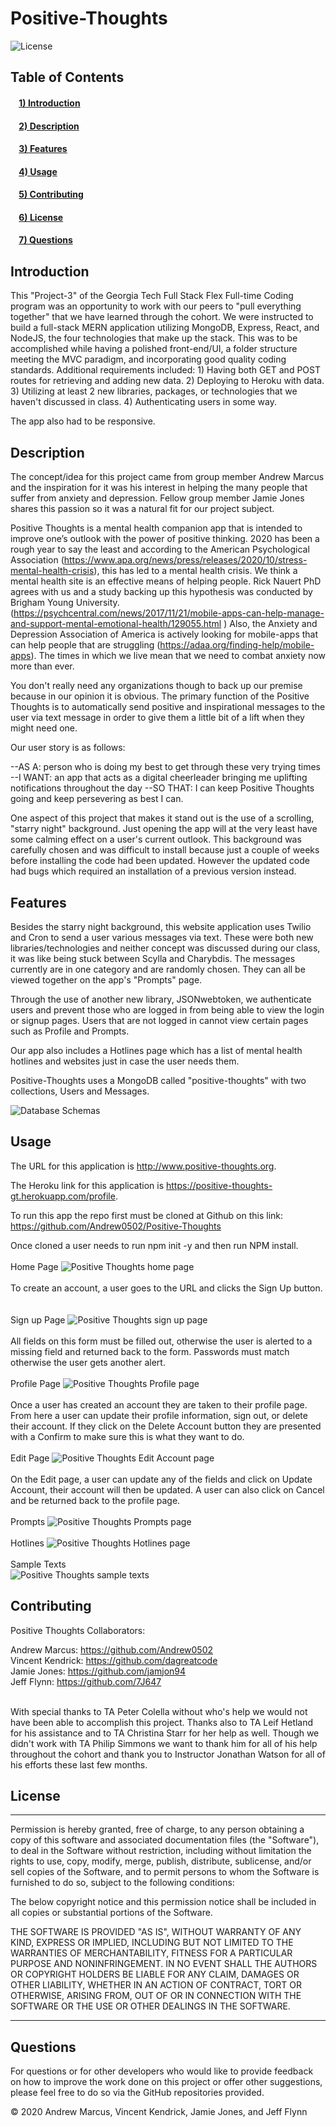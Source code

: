 # Positive-Thoughts

![License](https://img.shields.io/badge/license-MIT-green)

## Table of Contents
#### &nbsp;&nbsp;&nbsp;&nbsp;[1)&nbsp;Introduction](#introduction)
#### &nbsp;&nbsp;&nbsp;&nbsp;[2)&nbsp;Description](#description)
#### &nbsp;&nbsp;&nbsp;&nbsp;[3)&nbsp;Features](#features)
#### &nbsp;&nbsp;&nbsp;&nbsp;[4)&nbsp;Usage](#usage)
#### &nbsp;&nbsp;&nbsp;&nbsp;[5)&nbsp;Contributing](#contributing)
#### &nbsp;&nbsp;&nbsp;&nbsp;[6)&nbsp;License](#license)
#### &nbsp;&nbsp;&nbsp;&nbsp;[7)&nbsp;Questions](#questions)   

## Introduction 

This "Project-3" of the Georgia Tech Full Stack Flex Full-time Coding program was an opportunity to work with our peers to "pull everything together" that we have learned through the cohort.  We were instructed to build a full-stack MERN application utilizing MongoDB, Express, React, and NodeJS, the four technologies that make up the stack.  This was to be accomplished while having a polished front-end/UI, a folder structure meeting the MVC paradigm, and incorporating good quality coding standards.  Additional requirements included:
    1)  Having both GET and POST routes for retrieving and adding new data.
    2)  Deploying to Heroku with data.
    3)  Utilizing at least 2 new libraries, packages, or technologies that we haven't discussed in class. 
    4)  Authenticating users in some way.

The app also had to be responsive.

## Description

The concept/idea for this project came from group member Andrew Marcus and the inspiration for it was his interest in helping the many people that suffer from anxiety and depression.  Fellow group member Jamie Jones shares this passion so it was a natural fit for our project subject.

Positive Thoughts is a mental health companion app that is intended to improve one’s outlook with the power of positive thinking.  2020 has been a rough year to say the least and according to the American Psychological Association (https://www.apa.org/news/press/releases/2020/10/stress-mental-health-crisis), this has led to a mental health crisis.  We think a mental health site is an effective means of helping people. Rick Nauert PhD agrees with us and a study backing up this hypothesis was conducted by Brigham Young University. (https://psychcentral.com/news/2017/11/21/mobile-apps-can-help-manage-and-support-mental-emotional-health/129055.html ) Also, the Anxiety and Depression Association of America is actively looking for mobile-apps that can help people that are struggling (https://adaa.org/finding-help/mobile-apps).  The times in which we live mean that we need to combat anxiety now more than ever.

You don't really need any organizations though to back up our premise because in our opinion it is obvious.  The primary function of the Positive Thoughts is to automatically send positive and inspirational messages to the user via text message in order to give them a little bit of a lift when they might need one.

Our user story is as follows:

--AS A: person who is doing my best to get through these very trying times
--I WANT: an app that acts as a digital cheerleader bringing me uplifting notifications throughout the day
--SO THAT: I can keep Positive Thoughts going and keep persevering as best I can.

One aspect of this project that makes it stand out is the use of a scrolling, "starry night" background.  Just opening the app will at the very least have some calming effect on a user's current outlook.  This background was carefully chosen and was difficult to install because just a couple of weeks before installing the code had been updated.  However the updated code had bugs which required an installation of a previous version instead.

## Features

Besides the starry night background, this website application uses Twilio and Cron to send a user various messages via text.  These were both new libraries/technologies and neither concept was discussed during our class, it was like being stuck between Scylla and Charybdis.  The messages currently are in one category and are randomly chosen.  They can all be viewed together on the app's "Prompts" page.  

Through the use of another new library, JSONwebtoken, we authenticate users and prevent those who are logged in from being able to view the login or signup pages.  Users that are not logged in cannot view certain pages such as Profile and Prompts.

Our app also includes a Hotlines page which has a list of mental health hotlines and websites just in case the user needs them.

Positive-Thoughts uses a MongoDB called "positive-thoughts" with two collections, Users and Messages.

<img src ="./READMEimages/databases.png" alt= "Database Schemas">

## Usage

The URL for this application is http://www.positive-thoughts.org.

The Heroku link for this application is https://positive-thoughts-gt.herokuapp.com/profile.

To run this app the repo first must be cloned at Github on this link:  https://github.com/Andrew0502/Positive-Thoughts

Once cloned a user needs to run npm init -y and then run NPM install.
<br>
<br>
Home Page
<img src ="./READMEimages/screenshot1.png" alt= "Positive Thoughts home page">
<br>
<br>
To create an account, a user goes to the URL and clicks the Sign Up button.  
<br>
<br>
Sign up Page
<img src ="./READMEimages/screenshot2.png" alt= "Positive Thoughts sign up page">
<br>
<br>
All fields on this form must be filled out, otherwise the user is alerted to a missing field and returned back to the form.  Passwords must match otherwise the user gets another alert.
<br>
<br>
Profile Page
<img src ="./READMEimages/screenshot3.png" alt= "Positive Thoughts Profile page">
<br>
<br>
Once a user has created an account they are taken to their profile page.  From here a user can update their profile information, sign out, or delete their account.  If they click on the Delete Account button they are presented with a Confirm to make sure this is what they want to do.
<br>
<br>
Edit Page
<img src ="./READMEimages/screenshot4.png" alt= "Positive Thoughts Edit Account page">
<br>
<br>
On the Edit page, a user can update any of the fields and click on Update Account, their account will then be updated.  A user can also click on Cancel and be returned back to the profile page.
<br>
<br>
Prompts
<img src ="./READMEimages/screenshot5.png" alt= "Positive Thoughts Prompts page">
<br>
<br>
Hotlines
<img src ="./READMEimages/screenshot6.png" alt= "Positive Thoughts Hotlines page">
<br>
<br>
Sample Texts
<br>
<img src ="./READMEimages/texts.png" alt= "Positive Thoughts sample texts">


## Contributing

Positive Thoughts Collaborators:

Andrew Marcus:  https://github.com/Andrew0502
<br>
Vincent Kendrick:  https://github.com/dagreatcode
<br>
Jamie Jones: https://github.com/jamjon94
<br>
Jeff Flynn: https://github.com/7J647
<br>
<br>

With special thanks to TA Peter Colella without who's help we would not have been able to accomplish this project.  Thanks also to TA Leif Hetland for his assistance and to TA Christina Starr for her help as well.  Though we didn't work with TA Philip Simmons we want to thank him for all of his help throughout the cohort and thank you to Instructor Jonathan Watson for all of his efforts these last few months.  


## License

---

Permission is hereby granted, free of charge, to any person obtaining a copy
of this software and associated documentation files (the "Software"), to deal
in the Software without restriction, including without limitation the rights
to use, copy, modify, merge, publish, distribute, sublicense, and/or sell
copies of the Software, and to permit persons to whom the Software is
furnished to do so, subject to the following conditions:

The below copyright notice and this permission notice shall be included in all
copies or substantial portions of the Software.

THE SOFTWARE IS PROVIDED "AS IS", WITHOUT WARRANTY OF ANY KIND, EXPRESS OR
IMPLIED, INCLUDING BUT NOT LIMITED TO THE WARRANTIES OF MERCHANTABILITY,
FITNESS FOR A PARTICULAR PURPOSE AND NONINFRINGEMENT. IN NO EVENT SHALL THE
AUTHORS OR COPYRIGHT HOLDERS BE LIABLE FOR ANY CLAIM, DAMAGES OR OTHER
LIABILITY, WHETHER IN AN ACTION OF CONTRACT, TORT OR OTHERWISE, ARISING FROM,
OUT OF OR IN CONNECTION WITH THE SOFTWARE OR THE USE OR OTHER DEALINGS IN THE
SOFTWARE.

---

## Questions

For questions or for other developers who would like to provide feedback on how to improve the work done on this project or offer other suggestions, please feel free to do so via the GitHub repositories provided.

&copy; 2020  Andrew Marcus, Vincent Kendrick, Jamie Jones, and Jeff Flynn